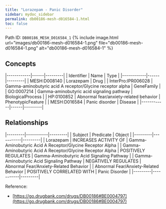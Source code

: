 ```yaml
---
title: "Lorazepam - Panic Disorder"
sidebar: mydoc_sidebar
permalink: db00186-mesh-d016584-1.html
toc: false 
---
```



Path ID: `DB00186_MESH_D016584_1`
{% include image.html url="images/db00186-mesh-d016584-1.png" file="db00186-mesh-d016584-1.png" alt="db00186-mesh-d016584-1" %}

## Concepts

|------------|------|---------|
| Identifier | Name | Type    |
|------------|------|---------|
| MESH:D008140 | Lorazepam | Drug |
| InterPro:IPR006028 | Gamma-aminobutyric acid A receptor/Glycine receptor alpha | GeneFamily |
| GO:0007214 | Gamma-aminobutyric acid signaling pathway | BiologicalProcess |
| HP:0100852 | Abnormal fear/anxiety-related behavior | PhenotypicFeature |
| MESH:D016584 | Panic disorder | Disease |
|------------|------|---------|

## Relationships

|---------|-----------|---------|
| Subject | Predicate | Object  |
|---------|-----------|---------|
| Lorazepam | INCREASES ACTIVITY OF | Gamma-Aminobutyric Acid A Receptor/Glycine Receptor Alpha |
| Gamma-Aminobutyric Acid A Receptor/Glycine Receptor Alpha | POSITIVELY REGULATES | Gamma-Aminobutyric Acid Signaling Pathway |
| Gamma-Aminobutyric Acid Signaling Pathway | NEGATIVELY REGULATES | Abnormal Fear/Anxiety-Related Behavior |
| Abnormal Fear/Anxiety-Related Behavior | POSITIVELY CORRELATED WITH | Panic Disorder |
|---------|-----------|---------|

Reference: 
  - [https://go.drugbank.com/drugs/DB00186#BE0004797](https://go.drugbank.com/drugs/DB00186#BE0004797)
